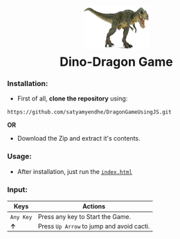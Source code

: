 <p align="center">

<img src="images/dino.png" height="100" width="150">
<h1 align="center" style="margin-top: -4px !important;">Dino-Dragon Game</h1>
</p>

### Installation:

-	First of all, **clone the repository** using:
```
https://github.com/satyamyendhe/DragonGameUsingJS.git
``` 
**OR**
- Download the Zip and extract it's contents.

### Usage:

-	After installation, just run the [`index.html`](https://github.com/satyamyendhe/DragonGameUsingJS/blob/master/index.html) 

### Input:

| Keys              | Actions                                                       |
|-------------------|---------------------------------------------------------------|
|  `Any Key`        |    Press any key to Start the Game.                           | 
|   **&#8593;**     |    Press `Up Arrow` to jump and avoid cacti.                  |

